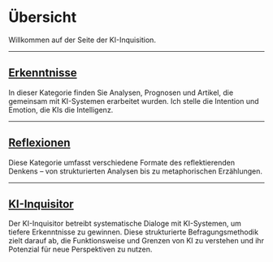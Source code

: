 # Übersicht

Willkommen auf der Seite der KI-Inquisition.


---

## [Erkenntnisse](./insights/index.md)

<!-- SEC-META
category: navdoc
tags:
- economics
- eu
- germany
- politics
- society
-->

In dieser Kategorie finden Sie Analysen, Prognosen und Artikel, die gemeinsam mit KI-Systemen erarbeitet wurden. Ich stelle die Intention und Emotion, die KIs die Intelligenz.


---

## [Reflexionen](./reflections/index.md)

<!-- SEC-META
category: navdoc
tags:
- ethics
- philosophy
- science
- society
-->

Diese Kategorie umfasst verschiedene Formate des reflektierenden Denkens – von strukturierten Analysen bis zu metaphorischen Erzählungen.


---

## [KI-Inquisitor](./inquisitor/index.md)

<!-- SEC-META
category: navdoc
tags:
- ethics
- philosophy
- science
- technology
-->

Der KI-Inquisitor betreibt systematische Dialoge mit KI-Systemen, um tiefere Erkenntnisse zu gewinnen. Diese strukturierte Befragungsmethodik zielt darauf ab, die Funktionsweise und Grenzen von KI zu verstehen und ihr Potenzial für neue Perspektiven zu nutzen.

<!-- DOC-META
category: navdoc
cuid2: cm6hsg1bb000013vfaods6ttg
date: 2025-02-27 19:27
displaytitle: "\xDCbersicht"
doclang: de
index: '250227'
inquisitor: Martin Schlott
licence: CC BY-NC-ND 4.0
summary: Willkommen auf der Seite der KI-Inquisition.
tags:
- economics
- ethics
- eu
- germany
- philosophy
- politics
- science
- society
- technology
-->
